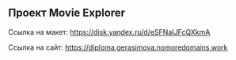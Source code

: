 ## Проект Movie Explorer

Ссылка на макет: https://disk.yandex.ru/d/eSFNaIJFcQXkmA

Ссылка на сайт: https://diploma.gerasimova.nomoredomains.work